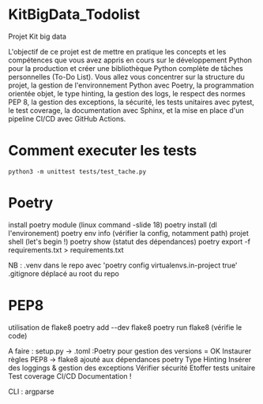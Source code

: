 # KitBigData_Todolist
Projet Kit big data

L'objectif de ce projet est de mettre en pratique les concepts et les compétences que vous
avez appris en cours sur le développement Python pour la production et créer une
bibliothèque Python complète de tâches personnelles (To-Do List).
Vous allez vous concentrer sur la structure du projet, la gestion de l'environnement Python
avec Poetry, la programmation orientée objet, le type hinting, la gestion des logs, le respect
des normes PEP 8, la gestion des exceptions, la sécurité, les tests unitaires avec pytest, le
test coverage, la documentation avec Sphinx, et la mise en place d'un pipeline CI/CD avec
GitHub Actions.

# Comment executer les tests
```python3 -m unittest tests/test_tache.py```

# Poetry
install poetry module (linux command -slide 18)
poetry install (dl l'environement)
poetry env info (vérifier la config, notamment path)
projet shell (let's begin !)
poetry show (statut des dépendances)
poetry export -f requirements.txt > requirements.txt

NB : .venv dans le repo avec 'poetry config virtualenvs.in-project true'
.gitignore déplacé au root du repo

# PEP8
utilisation de flake8
poetry add --dev flake8
poetry run flake8 (vérifie le code)


A faire :
setup.py  -> .toml :Poetry pour gestion des versions = OK
Instaurer règles PEP8 -> flake8 ajouté aux dépendances poetry
Type Hinting
Insérer des loggings & gestion des exceptions
Vérifier sécurité
Etoffer tests unitaire
Test coverage
CI/CD
Documentation !

CLI : argparse